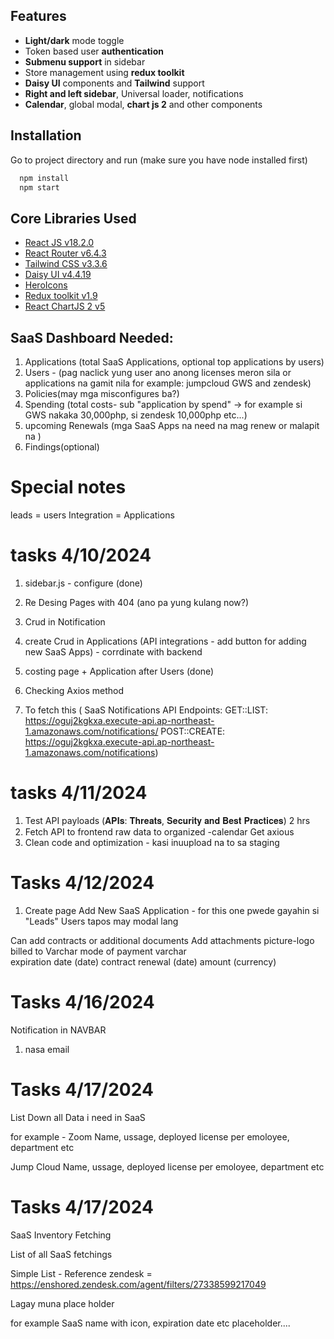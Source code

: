
## Features

- **Light/dark** mode toggle
- Token based user **authentication**
- **Submenu support** in sidebar
- Store management using **redux toolkit**
- **Daisy UI** components and **Tailwind** support
- **Right and left sidebar**, Universal loader, notifications
- **Calendar**, global modal, **chart js 2**  and other components


## Installation

Go to project directory and run (make sure you have node installed first)

```bash
  npm install
  npm start
```
    
## Core Libraries Used

- [React JS v18.2.0](https://reactjs.org/)
- [React Router v6.4.3](https://reactrouter.com/en/main)
- [Tailwind CSS v3.3.6](https://tailwindcss.com/)
- [Daisy UI v4.4.19](https://daisyui.com/)
- [HeroIcons](https://heroicons.com/)
- [Redux toolkit v1.9](https://redux-toolkit.js.org/)
- [React ChartJS 2 v5](https://react-chartjs-2.js.org/)

## SaaS Dashboard Needed:

1. Applications (total SaaS Applications, optional top applications by users)
2. Users - (pag naclick yung user ano anong licenses meron sila or applications na gamit nila for example: jumpcloud GWS and zendesk)
3. Policies(may mga misconfigures ba?)
4. Spending (total costs- sub "application by spend" -> for example si GWS nakaka 30,000php, si zendesk 10,000php etc...)
5. upcoming Renewals (mga SaaS Apps na need na mag renew or malapit na )
6. Findings(optional)

# Special notes

leads = users
Integration = Applications




# tasks 4/10/2024

1. sidebar.js - configure (done)
2. Re Desing Pages with 404 (ano pa yung kulang now?)
3. Crud in Notification 
4. create Crud in Applications (API integrations - add button for adding new SaaS Apps) - corrdinate with backend

5. costing page + Application after Users (done)
6. Checking Axios method
7. To fetch this ( SaaS Notifications API Endpoints: GET::LIST: https://oguj2kgkxa.execute-api.ap-northeast-1.amazonaws.com/notifications/ POST::CREATE: https://oguj2kgkxa.execute-api.ap-northeast-1.amazonaws.com/notifications)




# tasks 4/11/2024
1. Test API payloads (𝐀𝐏𝐈𝐬: 𝐓𝐡𝐫𝐞𝐚𝐭𝐬, 𝐒𝐞𝐜𝐮𝐫𝐢𝐭𝐲 𝐚𝐧𝐝 𝐁𝐞𝐬𝐭 𝐏𝐫𝐚𝐜𝐭𝐢𝐜𝐞𝐬) 2 hrs
2. Fetch API to frontend raw data to organized
  -calendar Get axious
3. Clean code and optimization - kasi inuupload na to sa staging 

# Tasks 4/12/2024

1. Create page Add New SaaS Application - for this one pwede gayahin si "Leads" Users tapos may modal lang

Can add contracts or additional documents
Add attachments
picture-logo
billed to Varchar
mode of payment varchar   
expiration date (date)
contract renewal (date)
amount (currency)

# Tasks 4/16/2024

Notification in NAVBAR

1. nasa email

# Tasks 4/17/2024


List Down all Data i need in SaaS

for example - Zoom
Name, ussage, deployed license per emoloyee, department etc


Jump Cloud
Name, ussage, deployed license per emoloyee, department etc




# Tasks 4/17/2024


SaaS Inventory Fetching

List of all SaaS fetchings 

Simple List - Reference zendesk = https://enshored.zendesk.com/agent/filters/27338599217049

Lagay muna place holder 

for example SaaS name with icon,  expiration date etc placeholder....